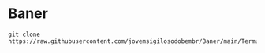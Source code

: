 # Baner


````
git clone https://raw.githubusercontent.com/jovemsigilosodobembr/Baner/main/TermuxUbuntu.sh
````
